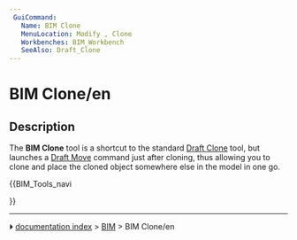 ```yaml
---
 GuiCommand:
   Name: BIM Clone
   MenuLocation: Modify , Clone
   Workbenches: BIM_Workbench
   SeeAlso: Draft_Clone
---
```


# BIM Clone/en

## Description

The **BIM Clone** tool is a shortcut to the standard [Draft Clone](Draft_Clone.md) tool, but launches a [Draft Move](Draft_Move.md) command just after cloning, thus allowing you to clone and place the cloned object somewhere else in the model in one go.





{{BIM_Tools_navi

}}



---
⏵ [documentation index](../README.md) > [BIM](BIM_Workbench.md) > BIM Clone/en
